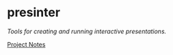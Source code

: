 # presinter

*Tools for creating and running interactive presentations.*

[Project Notes](https://www.notion.so/enspyrco/presinter-5152e23e3dbc4a339ff84c2723626515)
